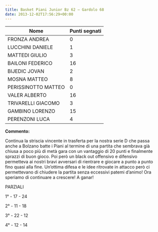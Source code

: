 ```yaml
---
title: Basket Piani Junior Bz 62 – Gardolo 68
date: 2013-12-02T17:56:29+00:00
---
```

| **Nome** | **Punti segnati** |
| -------- | ----------------- |
| FRONZA ANDREA | 0 |
| LUCCHINI DANIELE | 1 |
| MATTEDI GIULIO | 3 |
| BAILONI FEDERICO | 16 |
| BIJEDIC JOVAN | 2 |
| MOSNA MATTEO | 8 |
| PERISSINOTTO MATTEO | 0 |
| VALER ALBERTO | 16 |
| TRIVARELLI GIACOMO | 3 |
| GAMBINO LORENZO | 15 |
| PERENZONI LUCA | 4 |

**Commento:**

Continua la striscia vincente in trasferta per la nostra serie D che passa anche a Bolzano batte i Piani al termine di una partita che sembrava già chiusa a poco più di metà gara con un vantaggio di 20 punti e finalmente sprazzi di buon gioco. Poi però un black out offensivo e difensivo permetteva ai nostri bravi avversari di rientrare e giocare a punto a punto fino quasi alla fine. Un’ottima difesa e le idee ritrovate in attacco però ci permettevano di chiudere la partita senza eccessivi patemi d’animo! Ora speriamo di continuare a crescere! A ganar!

PARZIALI

1° - 17 - 24

2° - 11 - 18

3° - 22 - 12

4° - 12 - 14